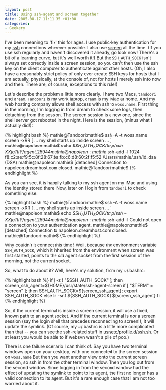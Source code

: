 ```yaml
---
layout: post
title: Using ssh-agent and screen together
date: 2005-08-17 11:11:35 +01:00
categories:
- Geekery
---
```

I've been meaning to 'fix' this for ages.  I use public-key authentication for my <a href="http://www.openssh.com/">ssh</a> connections wherever possible.  I also use <a href="http://www.gnu.org/software/screen/" title="GNU Screen">screen</a> all the time.  (If you use ssh regularly and haven't discovered it already, go look now!  There's a bit of a learning curve, but it's well worth it!)  But the <code>SSH_AUTH_SOCK</code> isn't always set correctly inside a screen session, so you can't then use the ssh key on the client computer to authenticate against other hosts.  (Oh, I also have a reasonably strict policy of only ever create SSH keys for hosts that I am actually, physically, at the console of, not for hosts I merely ssh into now and then.  There are, of course, exceptions to this rule!)

Let's describe the problem a little more clearly.  I have two Macs, <code>tandoori</code> and <code>dream</code>.  <code>Tandoori</code> is my work laptop, <code>dream</code> is my iMac at home.  And my web hosting company allows shell access with ssh to <code>woss.name</code>.  First thing in the morning, I'm logging in from dream to check some logs, then detaching from the session.  The screen session is a new one, since the shell server got rebooted in the night.  Here is the session, (minus what I actually did!):

{% highlight bash %}
mathie@Tandoori:mathie$ ssh -A -t woss.name screen -xRR
[ ... my shell starts up inside screen ... ]
mathie@napoleon:mathie$ echo $SSH_AUTH_SOCK
/tmp/ssh-XXjqTtiY/agent.25944
mathie@napoleon:mathie$ ssh-add -l
1024 f8:c2:ae:f9:5c:8f:28:67:ba:fb:c6:d8:60:2f:f5:52 /Users/mathie/.ssh/id_dsa (DSA)
mathie@napoleon:mathie$
[detached]
Connection to napoleon.dreamhost.com closed.
mathie@Tandoori:mathie$
{% endhighlight %}

As you can see, it is happily talking to my ssh agent on my iMac and using the identity stored there.  Now, later on I login from <code>tandoori</code> to check something else:

{% highlight bash %}
mathie@Tandoori:mathie$ ssh -A -t woss.name screen -xRR
[ ... my shell starts up inside screen ... ]
mathie@napoleon:mathie$ echo $SSH_AUTH_SOCK
/tmp/ssh-XXjqTtiY/agent.25944
mathie@napoleon:mathie$ ssh-add -l
Could not open a connection to your authentication agent.
mathie@napoleon:mathie$
[detached]
Connection to napoleon.dreamhost.com closed.
mathie@Tandoori:mathie$
{% endhighlight %}

Why couldn't it connect this time?  Well, because the environment variable <code>SSH_AUTH_SOCK</code>, which it inherited from the environment when screen was first started, points to the <em>old</em> agent socket from the first session of the morning, not the current socket.

So, what to do about it?  Well, here's my solution, from my ~/.bashrc:

{% highlight bash %}
if [ -z ! "$SSH_AUTH_SOCK" ]; then
    screen_ssh_agent=${HOME}/usr/state/ssh-agent-screen
    if [ "$TERM" = "screen" ]; then
        SSH_AUTH_SOCK=${screen_ssh_agent}; export SSH_AUTH_SOCK
    else
        ln -snf ${SSH_AUTH_SOCK} ${screen_ssh_agent}
    fi
{% endhighlight %}

So, if the current terminal is inside a screen session, it will use a fixed, known path to an agent socket.  And if the current terminal is <em>not</em> a screen session (say the login shell that precedes reconnecting to screen!), it will update the symlink.  (Of course, my ~/.bashrc is a little more complicated than that -- you can see the ssh-related stuff in <a href="http://woss.name/svn/mathie/homedir/trunk/usr/etc/profile.d/ssh.sh">usr/etc/profile.d/ssh.sh</a>.  Or at least you would be able to if websvn wasn't a pile of poo.)

There is one failure scenario I can think of.  Say you have two terminal windows open on your desktop, with one connected to the screen session on <code>woss.name</code>  But then you want another view onto the current screen session, so ssh in from the other terminal window.  Then you log out from the second window.  Since logging in from the second window had the effect of updating the symlink to point to its agent, the first no longer has a valid connection to its agent.  But it's a rare enough case that I am not too worried about it.
